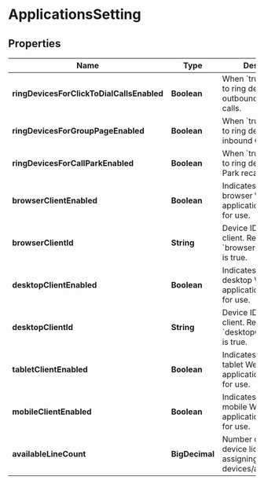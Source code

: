 <!--  Copyright 2025 Cisco Systems Inc.

Permission is hereby granted, free of charge, to any person obtaining a copy
of this software and associated documentation files (the "Software"), to deal
in the Software without restriction, including without limitation the rights
to use, copy, modify, merge, publish, distribute, sublicense, and/or sell
copies of the Software, and to permit persons to whom the Software is
furnished to do so, subject to the following conditions:

The above copyright notice and this permission notice shall be included in
all copies or substantial portions of the Software.

THE SOFTWARE IS PROVIDED "AS IS", WITHOUT WARRANTY OF ANY KIND, EXPRESS OR
IMPLIED, INCLUDING BUT NOT LIMITED TO THE WARRANTIES OF MERCHANTABILITY,
FITNESS FOR A PARTICULAR PURPOSE AND NONINFRINGEMENT. IN NO EVENT SHALL THE
AUTHORS OR COPYRIGHT HOLDERS BE LIABLE FOR ANY CLAIM, DAMAGES OR OTHER
LIABILITY, WHETHER IN AN ACTION OF CONTRACT, TORT OR OTHERWISE, ARISING FROM,
OUT OF OR IN CONNECTION WITH THE SOFTWARE OR THE USE OR OTHER DEALINGS IN
THE SOFTWARE.-->


# ApplicationsSetting


## Properties

| Name | Type | Description | Notes |
|------------ | ------------- | ------------- | -------------|
|**ringDevicesForClickToDialCallsEnabled** | **Boolean** | When &#x60;true&#x60;, indicates to ring devices for outbound Click to Dial calls. |  |
|**ringDevicesForGroupPageEnabled** | **Boolean** | When &#x60;true&#x60;, indicates to ring devices for inbound Group Pages. |  |
|**ringDevicesForCallParkEnabled** | **Boolean** | When &#x60;true&#x60;, indicates to ring devices for Call Park recalled. |  |
|**browserClientEnabled** | **Boolean** | Indicates that the browser Webex Calling application is enabled for use. |  |
|**browserClientId** | **String** | Device ID of WebRTC client. Returns only if &#x60;browserClientEnabled&#x60; is true. |  [optional] |
|**desktopClientEnabled** | **Boolean** | Indicates that the desktop Webex Calling application is enabled for use. |  |
|**desktopClientId** | **String** | Device ID of Desktop client. Returns only if &#x60;desktopClientEnabled&#x60; is true. |  [optional] |
|**tabletClientEnabled** | **Boolean** | Indicates that the tablet Webex Calling application is enabled for use. |  |
|**mobileClientEnabled** | **Boolean** | Indicates that the mobile Webex Calling application is enabled for use. |  |
|**availableLineCount** | **BigDecimal** | Number of available device licenses for assigning devices/apps. |  |



